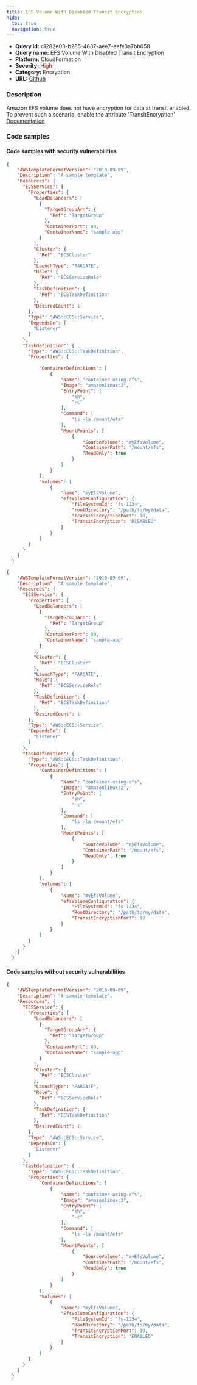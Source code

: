 ```yaml
---
title: EFS Volume With Disabled Transit Encryption
hide:
  toc: true
  navigation: true
---
```


<style>
  .highlight .hll {
    background-color: #ff171742;
  }
  .md-content {
    max-width: 1100px;
    margin: 0 auto;
  }
</style>

-   **Query id:** c1282e03-b285-4637-aee7-eefe3a7bb658
-   **Query name:** EFS Volume With Disabled Transit Encryption
-   **Platform:** CloudFormation
-   **Severity:** <span style="color:#C00">High</span>
-   **Category:** Encryption
-   **URL:** [Github](https://github.com/Checkmarx/kics/tree/master/assets/queries/cloudFormation/aws/efs_volume_with_disabled_transit_encryption)

### Description
Amazon EFS volume does not have encryption for data at transit enabled. To prevent such a scenario, enable the attribute 'TransitEncryption'<br>
[Documentation](https://docs.aws.amazon.com/AmazonECS/latest/developerguide/efs-volumes.html)

### Code samples
#### Code samples with security vulnerabilities
```json title="Postitive test num. 1 - json file" hl_lines="64"
{
    "AWSTemplateFormatVersion": "2010-09-09",
    "Description": "A sample template",
    "Resources": {
      "ECSService": {
        "Properties": {
          "LoadBalancers": [
            {
              "TargetGroupArn": {
                "Ref": "TargetGroup"
              },
              "ContainerPort": 80,
              "ContainerName": "sample-app"
            }
          ],
          "Cluster": {
            "Ref": "ECSCluster"
          },
          "LaunchType": "FARGATE",
          "Role": {
            "Ref": "ECSServiceRole"
          },
          "TaskDefinition": {
            "Ref": "ECSTaskDefinition"
          },
          "DesiredCount": 1
        },
        "Type": "AWS::ECS::Service",
        "DependsOn": [
          "Listener"
        ]
      },
      "taskdefinition": {
        "Type": "AWS::ECS::TaskDefinition",
        "Properties": {
            
            "ContainerDefinitions": [
                {
                    "Name": "container-using-efs",
                    "Image": "amazonlinux:2",
                    "EntryPoint": [
                        "sh",
                        "-c"
                    ],
                    "Command": [
                        "ls -la /mount/efs"
                    ],
                    "MountPoints": [
                        {
                            "SourceVolume": "myEfsVolume",
                            "ContainerPath": "/mount/efs",
                            "ReadOnly": true
                        }
                    ]
                }
            ],
            "volumes": [
                {
                    "name": "myEfsVolume",
                    "efsVolumeConfiguration": {
                        "fileSystemId": "fs-1234",
                        "rootDirectory": "/path/to/my/data",
                        "TransitEncryptionPort": 10,
                        "TransitEncryption": "DISABLED"
                    }
                }
            ]
        }
      }
    }
  }
```
```json title="Postitive test num. 2 - json file" hl_lines="59"
{
    "AWSTemplateFormatVersion": "2010-09-09",
    "Description": "A sample template",
    "Resources": {
      "ECSService": {
        "Properties": {
          "LoadBalancers": [
            {
              "TargetGroupArn": {
                "Ref": "TargetGroup"
              },
              "ContainerPort": 80,
              "ContainerName": "sample-app"
            }
          ],
          "Cluster": {
            "Ref": "ECSCluster"
          },
          "LaunchType": "FARGATE",
          "Role": {
            "Ref": "ECSServiceRole"
          },
          "TaskDefinition": {
            "Ref": "ECSTaskDefinition"
          },
          "DesiredCount": 1
        },
        "Type": "AWS::ECS::Service",
        "DependsOn": [
          "Listener"
        ]
      },
      "taskdefinition": {
        "Type": "AWS::ECS::TaskDefinition",
        "Properties": {
            "ContainerDefinitions": [
                {
                    "Name": "container-using-efs",
                    "Image": "amazonlinux:2",
                    "EntryPoint": [
                        "sh",
                        "-c"
                    ],
                    "Command": [
                        "ls -la /mount/efs"
                    ],
                    "MountPoints": [
                        {
                            "SourceVolume": "myEfsVolume",
                            "ContainerPath": "/mount/efs",
                            "ReadOnly": true
                        }
                    ]
                }
            ],
            "volumes": [
                {
                    "Name": "myEfsVolume",
                    "efsVolumeConfiguration": {
                        "FileSystemId": "fs-1234",
                        "RootDirectory": "/path/to/my/data",
                        "TransitEncryptionPort": 10
                    }
                }
            ]
        }
      }
    }
  }
```


#### Code samples without security vulnerabilities
```json title="Negative test num. 1 - json file"
{
    "AWSTemplateFormatVersion": "2010-09-09",
    "Description": "A sample template",
    "Resources": {
      "ECSService": {
        "Properties": {
          "LoadBalancers": [
            {
              "TargetGroupArn": {
                "Ref": "TargetGroup"
              },
              "ContainerPort": 80,
              "ContainerName": "sample-app"
            }
          ],
          "Cluster": {
            "Ref": "ECSCluster"
          },
          "LaunchType": "FARGATE",
          "Role": {
            "Ref": "ECSServiceRole"
          },
          "TaskDefinition": {
            "Ref": "ECSTaskDefinition"
          },
          "DesiredCount": 1
        },
        "Type": "AWS::ECS::Service",
        "DependsOn": [
          "Listener"
        ]
      },
      "taskdefinition": {
        "Type": "AWS::ECS::TaskDefinition",
        "Properties": {
            "ContainerDefinitions": [
                {
                    "Name": "container-using-efs",
                    "Image": "amazonlinux:2",
                    "EntryPoint": [
                        "sh",
                        "-c"
                    ],
                    "Command": [
                        "ls -la /mount/efs"
                    ],
                    "MountPoints": [
                        {
                            "SourceVolume": "myEfsVolume",
                            "ContainerPath": "/mount/efs",
                            "ReadOnly": true
                        }
                    ]
                }
            ],
            "Volumes": [
                {
                    "Name": "myEfsVolume",
                    "EfsVolumeConfiguration": {
                        "FileSystemId": "fs-1234",
                        "RootDirectory": "/path/to/my/data",
                        "TransitEncryptionPort": 10,
                        "TransitEncryption": "ENABLED"
                    }
                }
            ]
        }
      }
    }
  }
```
